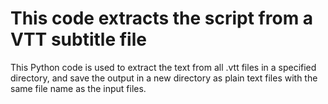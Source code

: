 # This code extracts the script from a VTT subtitle file

This Python code is used to extract the text from all .vtt files in a specified directory, and save the output in a new directory as plain text files with the same file name as the input files.



